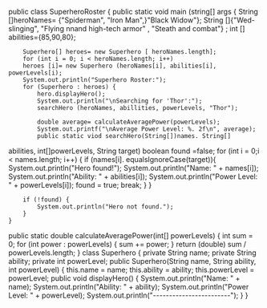 public class SuperheroRoster {
    public static void main (string[] args {
        String []heroNames= {"Spiderman", "Iron Man",}"Black Widow"};
        String []{"Wed-slinging", "Flying nnand high-tech armor" , "Steath and combat"} ;
        int [] abilities={85,90,80};
        
        Superhero[] heroes= new Superhero [ heroNames.length];
        for (int i = 0; i < heroNames.length; i++)
        heroes [i]= new Superhero (heroNames[i], abilities[i], powerLevels[i);
        System.out.println("Superhero Roster:");
        for (Superhero : heroes) {
            hero.displayHero();
            System.out.println("\nSearching for 'Thor':");
            searchHero (heroNames, abillities, powerLevels, "Thor");
           
            double average= calculateAveragePower(powerLevels);
            System.out.printf("\nAverage Power Level: %. 2f\n", average);
            public static viod searchHero(String[])names. String[]
abilities, int[]powerLevels, String target)
   boolean found =false; 
   for (int i = 0;i < names.length; i++) {
    if (names[i]. equalsIgnoreCase(target)){
          System.out.println("Hero found!");
                System.out.println("Name: " + names[i]);
                System.out.println("Ability: " + abilities[i]);
                System.out.println("Power Level: " + powerLevels[i]);
                found = true;
              break;
            }
        }

        if (!found) {
            System.out.println("Hero not found.");
        }
    }
  public static double calculateAveragePower(int[] powerLevels) {
        int sum = 0;
        for (int power : powerLevels) {
            sum += power;
        }
        return (double) sum / powerLevels.length;
    }
    class Superhero {
        private String name;
    private String ability;
    private int powerLevel;
      public Superhero(String name, String ability, int powerLevel) {
        this.name = name;
        this.ability = ability;
        this.powerLevel = powerLevel;
          public void displayHero() {
        System.out.println("Name: " + name);
        System.out.println("Ability: " + ability);
        System.out.println("Power Level: " + powerLevel);
        System.out.println("------------------------");
    }
}
